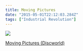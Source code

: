 ```yaml
---
title: Moving Pictures
date: "2015-05-01T22:12:03.284Z"
tags: ["Industrial Revolution"]
---
```


<a target="_blank"  href="https://www.amazon.com/gp/product/0062237349/ref=as_li_tl?ie=UTF8&camp=1789&creative=9325&creativeASIN=0062237349&linkCode=as2&tag=onionblossom-20&linkId=98fa325673134045121b414520c5c97d"><img border="0" src="//ws-na.amazon-adsystem.com/widgets/q?_encoding=UTF8&MarketPlace=US&ASIN=0062237349&ServiceVersion=20070822&ID=AsinImage&WS=1&Format=_SL250_&tag=onionblossom-20" ></a><img src="//ir-na.amazon-adsystem.com/e/ir?t=onionblossom-20&l=am2&o=1&a=0062237349" width="1" height="1" border="0" alt="" style="border:none !important; margin:0px !important;" />

<a target="_blank" href="https://www.amazon.com/gp/product/0062237349/ref=as_li_tl?ie=UTF8&camp=1789&creative=9325&creativeASIN=0062237349&linkCode=as2&tag=onionblossom-20&linkId=4e7d521830978a28630821c2e8ef4356">Moving Pictures (Discworld)</a><img src="//ir-na.amazon-adsystem.com/e/ir?t=onionblossom-20&l=am2&o=1&a=0062237349" width="1" height="1" border="0" alt="" style="border:none !important; margin:0px !important;" />
